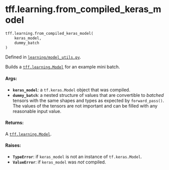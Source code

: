 <div itemscope itemtype="http://developers.google.com/ReferenceObject">
<meta itemprop="name" content="tff.learning.from_compiled_keras_model" />
<meta itemprop="path" content="Stable" />
</div>

# tff.learning.from_compiled_keras_model

```python
tff.learning.from_compiled_keras_model(
    keras_model,
    dummy_batch
)
```

Defined in
[`learning/model_utils.py`](http://github.com/tensorflow/federated/tree/master/tensorflow_federated/python/learning/model_utils.py).

Builds a
<a href="../../tff/learning/Model.md"><code>tff.learning.Model</code></a> for an
example mini batch.

#### Args:

*   <b>`keras_model`</b>: a `tf.keras.Model` object that was compiled.
*   <b>`dummy_batch`</b>: a nested structure of values that are convertible to
    *batched* tensors with the same shapes and types as expected by
    `forward_pass()`. The values of the tensors are not important and can be
    filled with any reasonable input value.

#### Returns:

A <a href="../../tff/learning/Model.md"><code>tff.learning.Model</code></a>.

#### Raises:

*   <b>`TypeError`</b>: if `keras_model` is not an instance of `tf.keras.Model`.
*   <b>`ValueError`</b>: if `keras_model` was *not* compiled.
